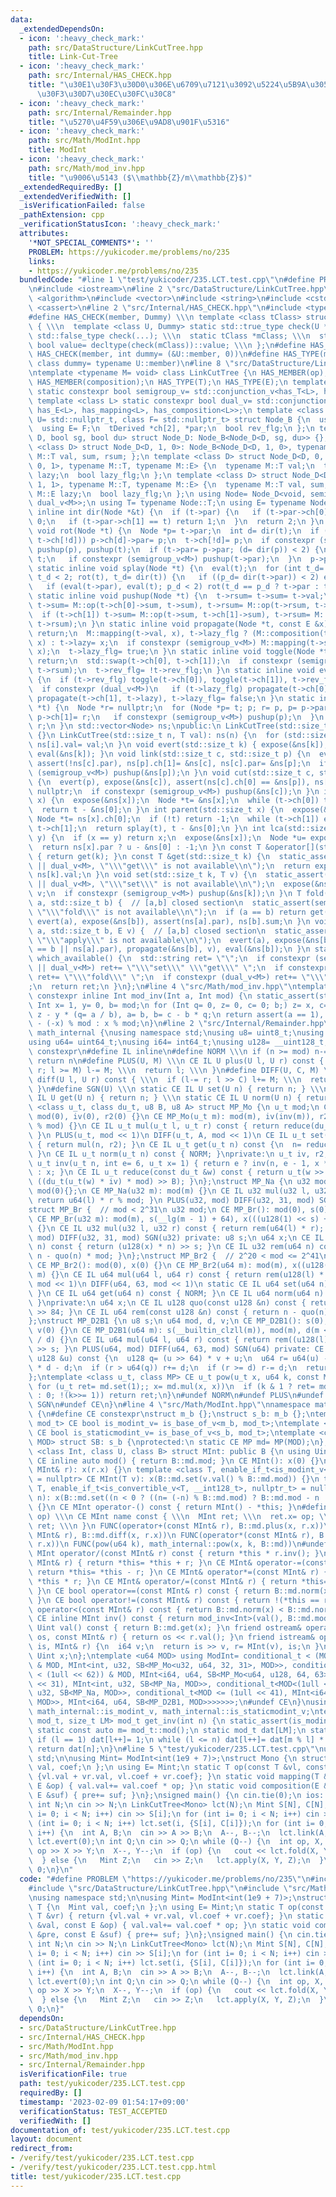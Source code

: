 ```yaml
---
data:
  _extendedDependsOn:
  - icon: ':heavy_check_mark:'
    path: src/DataStructure/LinkCutTree.hpp
    title: Link-Cut-Tree
  - icon: ':heavy_check_mark:'
    path: src/Internal/HAS_CHECK.hpp
    title: "\u30E1\u30F3\u30D0\u306E\u6709\u7121\u3092\u5224\u5B9A\u3059\u308B\u30C6\
      \u30F3\u30D7\u30EC\u30FC\u30C8"
  - icon: ':heavy_check_mark:'
    path: src/Internal/Remainder.hpp
    title: "\u5270\u4F59\u306E\u9AD8\u901F\u5316"
  - icon: ':heavy_check_mark:'
    path: src/Math/ModInt.hpp
    title: ModInt
  - icon: ':heavy_check_mark:'
    path: src/Math/mod_inv.hpp
    title: "\u9006\u5143 ($\\mathbb{Z}/m\\mathbb{Z}$)"
  _extendedRequiredBy: []
  _extendedVerifiedWith: []
  _isVerificationFailed: false
  _pathExtension: cpp
  _verificationStatusIcon: ':heavy_check_mark:'
  attributes:
    '*NOT_SPECIAL_COMMENTS*': ''
    PROBLEM: https://yukicoder.me/problems/no/235
    links:
    - https://yukicoder.me/problems/no/235
  bundledCode: "#line 1 \"test/yukicoder/235.LCT.test.cpp\"\n#define PROBLEM \"https://yukicoder.me/problems/no/235\"\
    \n#include <iostream>\n#line 2 \"src/DataStructure/LinkCutTree.hpp\"\n#include\
    \ <algorithm>\n#include <vector>\n#include <string>\n#include <cstddef>\n#include\
    \ <cassert>\n#line 2 \"src/Internal/HAS_CHECK.hpp\"\n#include <type_traits>\n\
    #define HAS_CHECK(member, Dummy) \\\n template <class tClass> struct has_##member\
    \ { \\\n  template <class U, Dummy> static std::true_type check(U *); \\\n  static\
    \ std::false_type check(...); \\\n  static tClass *mClass; \\\n  static const\
    \ bool value= decltype(check(mClass))::value; \\\n };\n#define HAS_MEMBER(member)\
    \ HAS_CHECK(member, int dummy= (&U::member, 0))\n#define HAS_TYPE(member) HAS_CHECK(member,\
    \ class dummy= typename U::member)\n#line 8 \"src/DataStructure/LinkCutTree.hpp\"\
    \ntemplate <typename M= void> class LinkCutTree {\n HAS_MEMBER(op);\n HAS_MEMBER(mapping);\n\
    \ HAS_MEMBER(composition);\n HAS_TYPE(T);\n HAS_TYPE(E);\n template <class L>\
    \ static constexpr bool semigroup_v= std::conjunction_v<has_T<L>, has_op<L>>;\n\
    \ template <class L> static constexpr bool dual_v= std::conjunction_v<has_T<L>,\
    \ has_E<L>, has_mapping<L>, has_composition<L>>;\n template <class tDerived, class\
    \ U= std::nullptr_t, class F= std::nullptr_t> struct Node_B {\n  using T= U;\n\
    \  using E= F;\n  tDerived *ch[2], *par;\n  bool rev_flg;\n };\n template <class\
    \ D, bool sg, bool du> struct Node_D: Node_B<Node_D<D, sg, du>> {};\n template\
    \ <class D> struct Node_D<D, 1, 0>: Node_B<Node_D<D, 1, 0>, typename M::T> { typename\
    \ M::T val, sum, rsum; };\n template <class D> struct Node_D<D, 0, 1>: Node_B<Node_D<D,\
    \ 0, 1>, typename M::T, typename M::E> {\n  typename M::T val;\n  typename M::E\
    \ lazy;\n  bool lazy_flg;\n };\n template <class D> struct Node_D<D, 1, 1>: Node_B<Node_D<D,\
    \ 1, 1>, typename M::T, typename M::E> {\n  typename M::T val, sum, rsum;\n  typename\
    \ M::E lazy;\n  bool lazy_flg;\n };\n using Node= Node_D<void, semigroup_v<M>,\
    \ dual_v<M>>;\n using T= typename Node::T;\n using E= typename Node::E;\n static\
    \ inline int dir(Node *&t) {\n  if (t->par) {\n   if (t->par->ch[0] == t) return\
    \ 0;\n   if (t->par->ch[1] == t) return 1;\n  }\n  return 2;\n }\n static inline\
    \ void rot(Node *t) {\n  Node *p= t->par;\n  int d= dir(t);\n  if ((p->ch[d]=\
    \ t->ch[!d])) p->ch[d]->par= p;\n  t->ch[!d]= p;\n  if constexpr (semigroup_v<M>)\
    \ pushup(p), pushup(t);\n  if (t->par= p->par; (d= dir(p)) < 2) {\n   p->par->ch[d]=\
    \ t;\n   if constexpr (semigroup_v<M>) pushup(t->par);\n  }\n  p->par= t;\n }\n\
    \ static inline void splay(Node *t) {\n  eval(t);\n  for (int t_d= dir(t), p_d;\
    \ t_d < 2; rot(t), t_d= dir(t)) {\n   if ((p_d= dir(t->par)) < 2) eval(t->par->par);\n\
    \   if (eval(t->par), eval(t); p_d < 2) rot(t_d == p_d ? t->par : t);\n  }\n }\n\
    \ static inline void pushup(Node *t) {\n  t->rsum= t->sum= t->val;\n  if (t->ch[0])\
    \ t->sum= M::op(t->ch[0]->sum, t->sum), t->rsum= M::op(t->rsum, t->ch[0]->rsum);\n\
    \  if (t->ch[1]) t->sum= M::op(t->sum, t->ch[1]->sum), t->rsum= M::op(t->ch[1]->rsum,\
    \ t->rsum);\n }\n static inline void propagate(Node *t, const E &x) {\n  if (!t)\
    \ return;\n  M::mapping(t->val, x), t->lazy_flg ? (M::composition(t->lazy, x),\
    \ x) : t->lazy= x;\n  if constexpr (semigroup_v<M>) M::mapping(t->sum, x), M::mapping(t->rsum,\
    \ x);\n  t->lazy_flg= true;\n }\n static inline void toggle(Node *t) {\n  if (!t)\
    \ return;\n  std::swap(t->ch[0], t->ch[1]);\n  if constexpr (semigroup_v<M>) std::swap(t->sum,\
    \ t->rsum);\n  t->rev_flg= !t->rev_flg;\n }\n static inline void eval(Node *t)\
    \ {\n  if (t->rev_flg) toggle(t->ch[0]), toggle(t->ch[1]), t->rev_flg= false;\n\
    \  if constexpr (dual_v<M>)\n   if (t->lazy_flg) propagate(t->ch[0], t->lazy),\
    \ propagate(t->ch[1], t->lazy), t->lazy_flg= false;\n }\n static inline Node *expose(Node\
    \ *t) {\n  Node *r= nullptr;\n  for (Node *p= t; p; r= p, p= p->par) {\n   splay(p),\
    \ p->ch[1]= r;\n   if constexpr (semigroup_v<M>) pushup(p);\n  }\n  return splay(t),\
    \ r;\n }\n std::vector<Node> ns;\npublic:\n LinkCutTree(std::size_t n): ns(n)\
    \ {}\n LinkCutTree(std::size_t n, T val): ns(n) {\n  for (std::size_t i= n; i--;)\
    \ ns[i].val= val;\n }\n void evert(std::size_t k) { expose(&ns[k]), toggle(&ns[k]),\
    \ eval(&ns[k]); }\n void link(std::size_t c, std::size_t p) {\n  evert(c), expose(&ns[p]),\
    \ assert(!ns[c].par), ns[p].ch[1]= &ns[c], ns[c].par= &ns[p];\n  if constexpr\
    \ (semigroup_v<M>) pushup(&ns[p]);\n }\n void cut(std::size_t c, std::size_t p)\
    \ {\n  evert(p), expose(&ns[c]), assert(ns[c].ch[0] == &ns[p]), ns[c].ch[0]= ns[c].ch[0]->par=\
    \ nullptr;\n  if constexpr (semigroup_v<M>) pushup(&ns[c]);\n }\n int root(std::size_t\
    \ x) {\n  expose(&ns[x]);\n  Node *t= &ns[x];\n  while (t->ch[0]) t= t->ch[0];\n\
    \  return t - &ns[0];\n }\n int parent(std::size_t x) {\n  expose(&ns[x]);\n \
    \ Node *t= ns[x].ch[0];\n  if (!t) return -1;\n  while (t->ch[1]) eval(t), t=\
    \ t->ch[1];\n  return splay(t), t - &ns[0];\n }\n int lca(std::size_t x, std::size_t\
    \ y) {\n  if (x == y) return x;\n  expose(&ns[x]);\n  Node *u= expose(&ns[y]);\n\
    \  return ns[x].par ? u - &ns[0] : -1;\n }\n const T &operator[](std::size_t k)\
    \ { return get(k); }\n const T &get(std::size_t k) {\n  static_assert(semigroup_v<M>\
    \ || dual_v<M>, \"\\\"get\\\" is not available\\n\");\n  return expose(&ns[k]),\
    \ ns[k].val;\n }\n void set(std::size_t k, T v) {\n  static_assert(semigroup_v<M>\
    \ || dual_v<M>, \"\\\"set\\\" is not available\\n\");\n  expose(&ns[k]), ns[k].val=\
    \ v;\n  if constexpr (semigroup_v<M>) pushup(&ns[k]);\n }\n T fold(std::size_t\
    \ a, std::size_t b) {  // [a,b] closed section\n  static_assert(semigroup_v<M>,\
    \ \"\\\"fold\\\" is not available\\n\");\n  if (a == b) return get(a);\n  return\
    \ evert(a), expose(&ns[b]), assert(ns[a].par), ns[b].sum;\n }\n void apply(std::size_t\
    \ a, std::size_t b, E v) {  // [a,b] closed section\n  static_assert(dual_v<M>,\
    \ \"\\\"apply\\\" is not available\\n\");\n  evert(a), expose(&ns[b]), assert(a\
    \ == b || ns[a].par), propagate(&ns[b], v), eval(&ns[b]);\n }\n static std::string\
    \ which_available() {\n  std::string ret= \"\";\n  if constexpr (semigroup_v<M>\
    \ || dual_v<M>) ret+= \"\\\"set\\\" \\\"get\\\" \";\n  if constexpr (semigroup_v<M>)\
    \ ret+= \"\\\"fold\\\" \";\n  if constexpr (dual_v<M>) ret+= \"\\\"apply\\\" \"\
    ;\n  return ret;\n }\n};\n#line 4 \"src/Math/mod_inv.hpp\"\ntemplate <class Int>\
    \ constexpr inline Int mod_inv(Int a, Int mod) {\n static_assert(std::is_signed_v<Int>);\n\
    \ Int x= 1, y= 0, b= mod;\n for (Int q= 0, z= 0, c= 0; b;) z= x, c= a, x= y, y=\
    \ z - y * (q= a / b), a= b, b= c - b * q;\n return assert(a == 1), x < 0 ? mod\
    \ - (-x) % mod : x % mod;\n}\n#line 2 \"src/Internal/Remainder.hpp\"\nnamespace\
    \ math_internal {\nusing namespace std;\nusing u8= uint8_t;\nusing u32= uint32_t;\n\
    using u64= uint64_t;\nusing i64= int64_t;\nusing u128= __uint128_t;\n#define CE\
    \ constexpr\n#define IL inline\n#define NORM \\\n if (n >= mod) n-= mod; \\\n\
    \ return n\n#define PLUS(U, M) \\\n CE IL U plus(U l, U r) const { \\\n  if (l+=\
    \ r; l >= M) l-= M; \\\n  return l; \\\n }\n#define DIFF(U, C, M) \\\n CE IL U\
    \ diff(U l, U r) const { \\\n  if (l-= r; l >> C) l+= M; \\\n  return l; \\\n\
    \ }\n#define SGN(U) \\\n static CE IL U set(U n) { return n; } \\\n static CE\
    \ IL U get(U n) { return n; } \\\n static CE IL U norm(U n) { return n; }\ntemplate\
    \ <class u_t, class du_t, u8 B, u8 A> struct MP_Mo {\n u_t mod;\n CE MP_Mo():\
    \ mod(0), iv(0), r2(0) {}\n CE MP_Mo(u_t m): mod(m), iv(inv(m)), r2(-du_t(mod)\
    \ % mod) {}\n CE IL u_t mul(u_t l, u_t r) const { return reduce(du_t(l) * r);\
    \ }\n PLUS(u_t, mod << 1)\n DIFF(u_t, A, mod << 1)\n CE IL u_t set(u_t n) const\
    \ { return mul(n, r2); }\n CE IL u_t get(u_t n) const {\n  n= reduce(n);\n  NORM;\n\
    \ }\n CE IL u_t norm(u_t n) const { NORM; }\nprivate:\n u_t iv, r2;\n static CE\
    \ u_t inv(u_t n, int e= 6, u_t x= 1) { return e ? inv(n, e - 1, x * (2 - x * n))\
    \ : x; }\n CE IL u_t reduce(const du_t &w) const { return u_t(w >> B) + mod -\
    \ ((du_t(u_t(w) * iv) * mod) >> B); }\n};\nstruct MP_Na {\n u32 mod;\n CE MP_Na():\
    \ mod(0){};\n CE MP_Na(u32 m): mod(m) {}\n CE IL u32 mul(u32 l, u32 r) const {\
    \ return u64(l) * r % mod; }\n PLUS(u32, mod) DIFF(u32, 31, mod) SGN(u32)\n};\n\
    struct MP_Br {  // mod < 2^31\n u32 mod;\n CE MP_Br(): mod(0), s(0), x(0) {}\n\
    \ CE MP_Br(u32 m): mod(m), s(__lg(m - 1) + 64), x(((u128(1) << s) + m - 1) / m)\
    \ {}\n CE IL u32 mul(u32 l, u32 r) const { return rem(u64(l) * r); }\n PLUS(u32,\
    \ mod) DIFF(u32, 31, mod) SGN(u32) private: u8 s;\n u64 x;\n CE IL u64 quo(u64\
    \ n) const { return (u128(x) * n) >> s; }\n CE IL u32 rem(u64 n) const { return\
    \ n - quo(n) * mod; }\n};\nstruct MP_Br2 {  // 2^20 < mod <= 2^41\n u64 mod;\n\
    \ CE MP_Br2(): mod(0), x(0) {}\n CE MP_Br2(u64 m): mod(m), x((u128(1) << 84) /\
    \ m) {}\n CE IL u64 mul(u64 l, u64 r) const { return rem(u128(l) * r); }\n PLUS(u64,\
    \ mod << 1)\n DIFF(u64, 63, mod << 1)\n static CE IL u64 set(u64 n) { return n;\
    \ }\n CE IL u64 get(u64 n) const { NORM; }\n CE IL u64 norm(u64 n) const { NORM;\
    \ }\nprivate:\n u64 x;\n CE IL u128 quo(const u128 &n) const { return (n * x)\
    \ >> 84; }\n CE IL u64 rem(const u128 &n) const { return n - quo(n) * mod; }\n\
    };\nstruct MP_D2B1 {\n u8 s;\n u64 mod, d, v;\n CE MP_D2B1(): s(0), mod(0), d(0),\
    \ v(0) {}\n CE MP_D2B1(u64 m): s(__builtin_clzll(m)), mod(m), d(m << s), v(u128(-1)\
    \ / d) {}\n CE IL u64 mul(u64 l, u64 r) const { return rem((u128(l) * r) << s)\
    \ >> s; }\n PLUS(u64, mod) DIFF(u64, 63, mod) SGN(u64) private: CE IL u64 rem(const\
    \ u128 &u) const {\n  u128 q= (u >> 64) * v + u;\n  u64 r= u64(u) - (q >> 64)\
    \ * d - d;\n  if (r > u64(q)) r+= d;\n  if (r >= d) r-= d;\n  return r;\n }\n\
    };\ntemplate <class u_t, class MP> CE u_t pow(u_t x, u64 k, const MP &md) {\n\
    \ for (u_t ret= md.set(1);; x= md.mul(x, x))\n  if (k & 1 ? ret= md.mul(ret, x)\
    \ : 0; !(k>>= 1)) return ret;\n}\n#undef NORM\n#undef PLUS\n#undef DIFF\n#undef\
    \ SGN\n#undef CE\n}\n#line 4 \"src/Math/ModInt.hpp\"\nnamespace math_internal\
    \ {\n#define CE constexpr\nstruct m_b {};\nstruct s_b: m_b {};\ntemplate <class\
    \ mod_t> CE bool is_modint_v= is_base_of_v<m_b, mod_t>;\ntemplate <class mod_t>\
    \ CE bool is_staticmodint_v= is_base_of_v<s_b, mod_t>;\ntemplate <class MP, u64\
    \ MOD> struct SB: s_b {\nprotected:\n static CE MP md= MP(MOD);\n};\ntemplate\
    \ <class Int, class U, class B> struct MInt: public B {\n using Uint= U;\n static\
    \ CE inline auto mod() { return B::md.mod; }\n CE MInt(): x(0) {}\n CE MInt(const\
    \ MInt& r): x(r.x) {}\n template <class T, enable_if_t<is_modint_v<T>, nullptr_t>\
    \ = nullptr> CE MInt(T v): x(B::md.set(v.val() % B::md.mod)) {}\n template <class\
    \ T, enable_if_t<is_convertible_v<T, __int128_t>, nullptr_t> = nullptr> CE MInt(T\
    \ n): x(B::md.set((n < 0 ? ((n= (-n) % B::md.mod) ? B::md.mod - n : n) : n % B::md.mod)))\
    \ {}\n CE MInt operator-() const { return MInt() - *this; }\n#define FUNC(name,\
    \ op) \\\n CE MInt name const { \\\n  MInt ret; \\\n  ret.x= op; \\\n  return\
    \ ret; \\\n }\n FUNC(operator+(const MInt& r), B::md.plus(x, r.x))\n FUNC(operator-(const\
    \ MInt& r), B::md.diff(x, r.x))\n FUNC(operator*(const MInt& r), B::md.mul(x,\
    \ r.x))\n FUNC(pow(u64 k), math_internal::pow(x, k, B::md))\n#undef FUNC\n CE\
    \ MInt operator/(const MInt& r) const { return *this * r.inv(); }\n CE MInt& operator+=(const\
    \ MInt& r) { return *this= *this + r; }\n CE MInt& operator-=(const MInt& r) {\
    \ return *this= *this - r; }\n CE MInt& operator*=(const MInt& r) { return *this=\
    \ *this * r; }\n CE MInt& operator/=(const MInt& r) { return *this= *this / r;\
    \ }\n CE bool operator==(const MInt& r) const { return B::md.norm(x) == B::md.norm(r.x);\
    \ }\n CE bool operator!=(const MInt& r) const { return !(*this == r); }\n CE bool\
    \ operator<(const MInt& r) const { return B::md.norm(x) < B::md.norm(r.x); }\n\
    \ CE inline MInt inv() const { return mod_inv<Int>(val(), B::md.mod); }\n CE inline\
    \ Uint val() const { return B::md.get(x); }\n friend ostream& operator<<(ostream&\
    \ os, const MInt& r) { return os << r.val(); }\n friend istream& operator>>(istream&\
    \ is, MInt& r) {\n  i64 v;\n  return is >> v, r= MInt(v), is;\n }\nprivate:\n\
    \ Uint x;\n};\ntemplate <u64 MOD> using ModInt= conditional_t < (MOD < (1 << 30))\
    \ & MOD, MInt<int, u32, SB<MP_Mo<u32, u64, 32, 31>, MOD>>, conditional_t < (MOD\
    \ < (1ull << 62)) & MOD, MInt<i64, u64, SB<MP_Mo<u64, u128, 64, 63>, MOD>>, conditional_t<MOD<(1u\
    \ << 31), MInt<int, u32, SB<MP_Na, MOD>>, conditional_t<MOD<(1ull << 32), MInt<i64,\
    \ u32, SB<MP_Na, MOD>>, conditional_t<MOD <= (1ull << 41), MInt<i64, u64, SB<MP_Br2,\
    \ MOD>>, MInt<i64, u64, SB<MP_D2B1, MOD>>>>>>>;\n#undef CE\n}\nusing math_internal::ModInt,\
    \ math_internal::is_modint_v, math_internal::is_staticmodint_v;\ntemplate <class\
    \ mod_t, size_t LM> mod_t get_inv(int n) {\n static_assert(is_modint_v<mod_t>);\n\
    \ static const auto m= mod_t::mod();\n static mod_t dat[LM];\n static int l= 1;\n\
    \ if (l == 1) dat[l++]= 1;\n while (l <= n) dat[l++]= dat[m % l] * (m - m / l);\n\
    \ return dat[n];\n}\n#line 5 \"test/yukicoder/235.LCT.test.cpp\"\nusing namespace\
    \ std;\n\nusing Mint= ModInt<int(1e9 + 7)>;\nstruct Mono {\n struct T {\n  Mint\
    \ val, coef;\n };\n using E= Mint;\n static T op(const T &vl, const T &vr) { return\
    \ {vl.val + vr.val, vl.coef + vr.coef}; }\n static void mapping(T &val, const\
    \ E &op) { val.val+= val.coef * op; }\n static void composition(E &pre, const\
    \ E &suf) { pre+= suf; }\n};\nsigned main() {\n cin.tie(0);\n ios::sync_with_stdio(0);\n\
    \ int N;\n cin >> N;\n LinkCutTree<Mono> lct(N);\n Mint S[N], C[N];\n for (int\
    \ i= 0; i < N; i++) cin >> S[i];\n for (int i= 0; i < N; i++) cin >> C[i];\n for\
    \ (int i= 0; i < N; i++) lct.set(i, {S[i], C[i]});\n for (int i= 0; i < N - 1;\
    \ i++) {\n  int A, B;\n  cin >> A >> B;\n  A--, B--;\n  lct.link(A, B);\n }\n\
    \ lct.evert(0);\n int Q;\n cin >> Q;\n while (Q--) {\n  int op, X, Y;\n  cin >>\
    \ op >> X >> Y;\n  X--, Y--;\n  if (op) {\n   cout << lct.fold(X, Y).val << endl;\n\
    \  } else {\n   Mint Z;\n   cin >> Z;\n   lct.apply(X, Y, Z);\n  }\n }\n return\
    \ 0;\n}\n"
  code: "#define PROBLEM \"https://yukicoder.me/problems/no/235\"\n#include <iostream>\n\
    #include \"src/DataStructure/LinkCutTree.hpp\"\n#include \"src/Math/ModInt.hpp\"\
    \nusing namespace std;\n\nusing Mint= ModInt<int(1e9 + 7)>;\nstruct Mono {\n struct\
    \ T {\n  Mint val, coef;\n };\n using E= Mint;\n static T op(const T &vl, const\
    \ T &vr) { return {vl.val + vr.val, vl.coef + vr.coef}; }\n static void mapping(T\
    \ &val, const E &op) { val.val+= val.coef * op; }\n static void composition(E\
    \ &pre, const E &suf) { pre+= suf; }\n};\nsigned main() {\n cin.tie(0);\n ios::sync_with_stdio(0);\n\
    \ int N;\n cin >> N;\n LinkCutTree<Mono> lct(N);\n Mint S[N], C[N];\n for (int\
    \ i= 0; i < N; i++) cin >> S[i];\n for (int i= 0; i < N; i++) cin >> C[i];\n for\
    \ (int i= 0; i < N; i++) lct.set(i, {S[i], C[i]});\n for (int i= 0; i < N - 1;\
    \ i++) {\n  int A, B;\n  cin >> A >> B;\n  A--, B--;\n  lct.link(A, B);\n }\n\
    \ lct.evert(0);\n int Q;\n cin >> Q;\n while (Q--) {\n  int op, X, Y;\n  cin >>\
    \ op >> X >> Y;\n  X--, Y--;\n  if (op) {\n   cout << lct.fold(X, Y).val << endl;\n\
    \  } else {\n   Mint Z;\n   cin >> Z;\n   lct.apply(X, Y, Z);\n  }\n }\n return\
    \ 0;\n}"
  dependsOn:
  - src/DataStructure/LinkCutTree.hpp
  - src/Internal/HAS_CHECK.hpp
  - src/Math/ModInt.hpp
  - src/Math/mod_inv.hpp
  - src/Internal/Remainder.hpp
  isVerificationFile: true
  path: test/yukicoder/235.LCT.test.cpp
  requiredBy: []
  timestamp: '2023-02-09 01:54:17+09:00'
  verificationStatus: TEST_ACCEPTED
  verifiedWith: []
documentation_of: test/yukicoder/235.LCT.test.cpp
layout: document
redirect_from:
- /verify/test/yukicoder/235.LCT.test.cpp
- /verify/test/yukicoder/235.LCT.test.cpp.html
title: test/yukicoder/235.LCT.test.cpp
---
```

